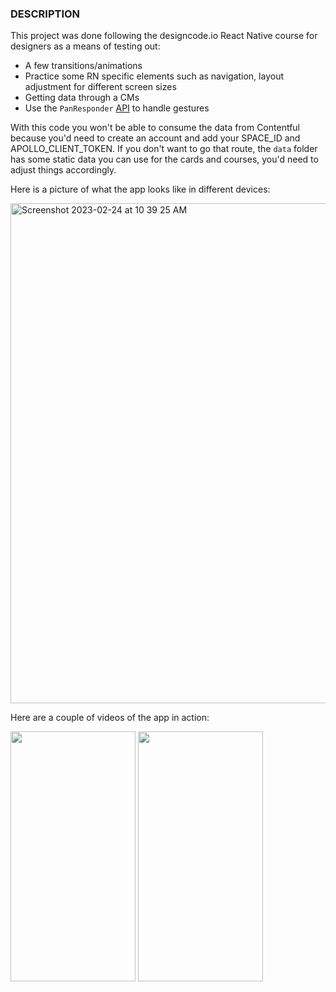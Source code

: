 ### DESCRIPTION

This project was done following the designcode.io React Native course for designers as a means of testing out:
- A few transitions/animations
- Practice some RN specific elements such as navigation, layout adjustment for different screen sizes
- Getting data through a CMs
- Use the `PanResponder` [API](https://reactnative.dev/docs/panresponder) to handle gestures 

With this code you won't be able to consume the data from Contentful because you'd need to create an account and add your SPACE_ID and APOLLO_CLIENT_TOKEN. If you don't want to go that route, the `data` folder has some static data you can use for the cards and courses, you'd need to adjust things accordingly. 

Here is a picture of what the app looks like in different devices:


<img width="800" alt="Screenshot 2023-02-24 at 10 39 25 AM" src="https://user-images.githubusercontent.com/18404383/221222536-da37bea1-3acc-4036-8e71-8acb0e260ea2.png">

Here are a couple of videos of the app in action:

<img src=https://github.com/Scure21/react-native-design-app/assets/18404383/5a6bc61b-94d7-4b33-a952-912b88334bbc width="200" height="400"/>

<img src=https://github.com/Scure21/react-native-design-app/assets/18404383/9f60e84b-4bb6-4896-9392-599d7e67af86 width="200" height="400"/>




